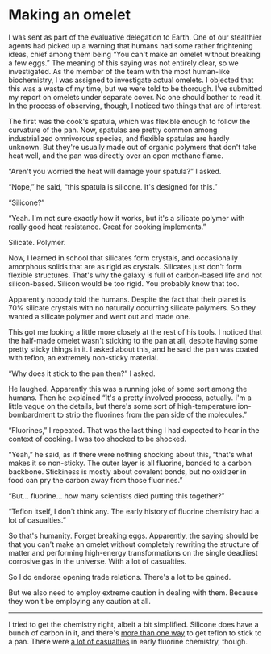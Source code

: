 #  Making an omelet

I was sent as part of the evaluative delegation to Earth.  One of our stealthier agents had picked up a warning that humans had some rather frightening ideas, chief among them being “You can't make an omelet without breaking a few eggs.”  The meaning of this saying was not entirely clear, so we investigated.  As the member of the team with the most human-like biochemistry, I was assigned to investigate actual omelets.  I objected that this was a waste of my time, but we were told to be thorough.  I've submitted my report on omelets under separate cover.  No one should bother to read it.  In the process of observing, though, I noticed two things that are of interest.

The first was the cook's spatula, which was flexible enough to follow the curvature of the pan.  Now, spatulas are pretty common among industrialized omnivorous species, and flexible spatulas are hardly unknown.  But they're usually made out of organic polymers that don't take heat well, and the pan was directly over an open methane flame.

“Aren't you worried the heat will damage your spatula?” I asked.

“Nope,” he said, “this spatula is silicone.  It's designed for this.”

“Silicone?”

“Yeah.  I'm not sure exactly how it works, but it's a silicate polymer with really good heat resistance.  Great for cooking implements.”

Silicate.  Polymer.

Now, I learned in school that silicates form crystals, and occasionally amorphous solids that are as rigid as crystals.  Silicates just don't form flexible structures.  That's why the galaxy is full of carbon-based life and not silicon-based.  Silicon would be too rigid.  You probably know that too.

Apparently nobody told the humans.  Despite the fact that their planet is 70% silicate crystals with no naturally occurring silicate polymers.  So they wanted a silicate polymer and went out and made one.

This got me looking a little more closely at the rest of his tools.  I noticed that the half-made omelet wasn't sticking to the pan at all, despite having some pretty sticky things in it.  I asked about this, and he said the pan was coated with teflon, an extremely non-sticky material.

“Why does it stick to the pan then?” I asked.

He laughed.  Apparently this was a running joke of some sort among the humans.  Then he explained “It's a pretty involved process, actually.  I'm a little vague on the details, but there's some sort of high-temperature ion-bombardment to strip the fluorines from the pan side of the molecules.”

“Fluorines,” I repeated.  That was the last thing I had expected to hear in the context of cooking.  I was too shocked to be shocked.

“Yeah,” he said, as if there were nothing shocking about this, “that's what makes it so non-sticky.  The outer layer is all fluorine, bonded to a carbon backbone.  Stickiness is mostly about covalent bonds, but no oxidizer in food can pry the carbon away from those fluorines.”

“But... fluorine... how many scientists died putting this together?”

“Teflon itself, I don't think any.  The early history of fluorine chemistry had a lot of casualties.”

So that's humanity.  Forget breaking eggs.  Apparently, the saying should be that you can't make an omelet without completely rewriting the structure of matter and performing high-energy transformations on the single deadliest corrosive gas in the universe.  With a lot of casualties.

So I do endorse opening trade relations.  There's a lot to be gained.

But we also need to employ extreme caution in dealing with them.  Because they won't be employing any caution at all.

*****

I tried to get the chemistry right, albeit a bit simplified.  Silicone does have a bunch of carbon in it, and there's [more than one way](http://www.scientificamerican.com/article/if-nothing-sticks-to-tefl/) to get teflon to stick to a pan.  There were [a lot of casualties](http://www.lateralscience.co.uk/Fluorine/Fluorine.html) in early fluorine chemistry, though.
